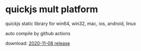 # quickjs mult platform

quickjs static library for win64, win32, mac, ios, android, linux

auto compile by github actions

download: [2020-11-08 release](https://github.com/chexiongsheng/quickjs-mult-platform/actions/runs/353853821)
